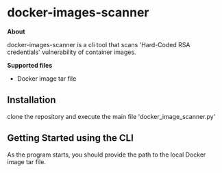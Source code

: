 # docker-images-scanner

**About**

docker-images-scanner is a cli tool that scans 'Hard-Coded RSA credentials' vulnerability of container images. 

**Supported files**

- Docker image tar file

## Installation

clone the repository and execute the main file 'docker_image_scanner.py'

## Getting Started using the CLI

As the program starts, you should provide the path to the local Docker image tar file.
